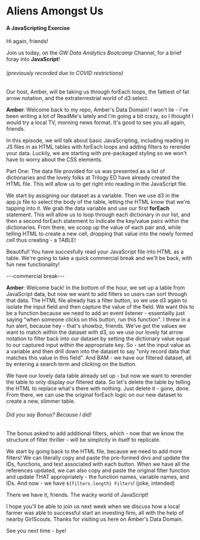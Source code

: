 <h1>Aliens Amongst Us</h1>
<h4>A JavaScripting Exercise</h4>

Hi again, friends! 

Join us today, on the <i>GW Data Analytics Bootcamp</i> Channel, for a brief foray into <strong>JavaScript</strong>! 
<h6>(previously recorded due to COVID restrictions)</h6>

Our host, Amber, will be taking us through forEach loops, the fattiest of fat arrow notation, and the extraterrestrial world of d3.select. 

<strong>Amber</strong>: Welcome back to my repo, Amber's Data Domain! I won't lie - I've been writing a lot of ReadMe's lately and I'm going a bit crazy, so I thought I would try a local TV, morning news format. It's good to see you all again, friends. 

In this episode, we will talk about basic JavaScripting, including reading in JS files in as HTML tables with forEach loops and adding filters to rerender your data. Luckily, we are starting with pre-packaged styling so we won't have to worry about the CSS elements. 

Part One: The data file provided for us was presented as a list of dictionaries and the lovely folks at Trilogy ED have already created the HTML file. This will allow us to get right into reading in the JavaScript file. 

We start by assigning our dataset as a variable. Then we use d3 in the app.js file to select the body of the table, letting the HTML know that we're tapping into it. We grab the data variable and use our first <strong>forEach</strong> statement. This will allow us to loop through each dictionary in our list, and then a second forEach statement to indicate the key/value pairs within the dictionaries. From there, we scoop up the value of each pair and, while telling HTML to create a new cell, dropping that value into the newly formed cell thus creating - a TABLE!

Beautiful! You have succesfully read your JavaScript file into HTML as a table. We're going to take a quick commercial break and we'll be back, with fun new functionality! 

---commercial break---

<strong>Amber</strong>: Welcome back! In the bottom of the hour, we set up a table from JavaScript data, but now we want to add filters so users can sort through that data. The HTML file already has a filter button, so we use d3 again to isolate the input field and then capture the value of the field. We want this to be a function because we need to add an event listener - essentailly just saying "when someone clicks on this button, run this function". I threw in a fun alert, because hey - that's showbiz, friends. We've got the values we want to match within the dataset with d3, so we use our lovely fat arrow notation to filter back into our dataset by setting the dictionary value equal to our captured input within the appropriate key. So - set the input value as a variable and then drill down into the dataset to say "only record data that matches this value in this field". And BAM - we have our filtered dataset, all by entering a search term and clicking on the button.

We have our lovely data table already set up - but now we want to rerender the table to only display our filtered data. So let's delete the table by telling the HTML to replace what's there with nothing. Just delete it - gone, done. From there, we can use the original forEach logic on our new dataset to create a new, slimmer table.

<h6>Did you say Bonus? Because I did! </h6>

The bonus asked to add additional filters, which - now that we know the structure of filter thriller - will be simplicity in itself to replicate. 

We start by going back to the HTML file, because we need to add more filters! We can literally copy and paste the pre-formed divs and update the IDs, functions, and text associated with each button. When we have all the references updated, we can also copy and paste the original filter function and update THAT appropriately - the function names, variable names, and IDs. And now - we have `${filters.length} Filters`! (joke, intended)

There we have it, friends. The wacky world of JavaScript! 

I hope you'll be able to join us next week when we discuss how a local farmer was able to successful start an investing firm, all with the help of nearby GirlScouts. Thanks for visiting us here on Amber's Data Domain. 

See you next time - bye! 

